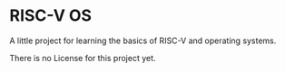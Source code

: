 # RISC-V OS
A little project for learning the basics of RISC-V and operating systems.

There is no License for this project yet.
